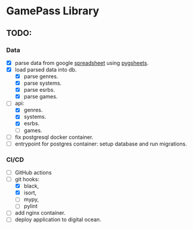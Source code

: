 # GamePass Library


## TODO:

### Data

- [x] parse data from google [spreadsheet](https://docs.google.com/spreadsheets/d/1kspw-4paT-eE5-mrCrc4R9tg70lH2ZTFrJOUmOtOytg/edit#gid=0) using [pygsheets](https://github.com/nithinmurali/pygsheets).
- [x] load parsed data into db.
  - [x] parse genres.
  - [x] parse systems.
  - [x] parse esrbs.
  - [x] parse games.
- [ ] api:
  - [x] genres.
  - [x] systems.
  - [x] esrbs.
  - [ ] games.
- [ ] fix postgresql docker container.
- [ ] entrypoint for postgres container: setup database and run migrations.

### CI/CD

- [ ] GitHub actions
- [ ] git hooks: 
  - [x] black, 
  - [x] isort, 
  - [ ] mypy, 
  - [ ] pylint
- [ ] add nginx container.
- [ ] deploy application to digital ocean.
